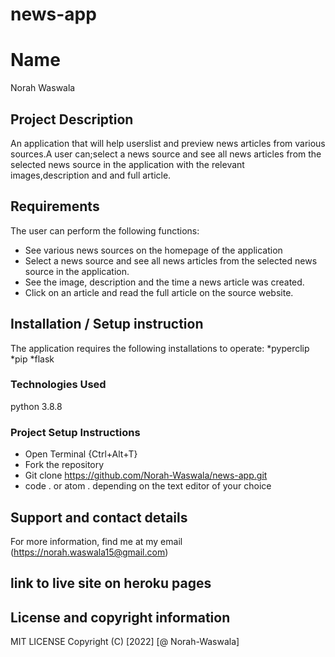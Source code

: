 # news-app
# Name
Norah Waswala
## Project Description
An application that will help userslist and preview news articles from various sources.A user can;select a news source and see all news articles from the selected news source in the application with the relevant images,description and and full article.
## Requirements
The user can perform the following functions:
* See various news sources on the homepage of the application
* Select a news source and see all news articles from the selected news source in the application.
* See the image, description and the time a news article was created.
* Click on an article and read the full article on the source website.
## Installation / Setup instruction
The application requires the following installations to operate:
*pyperclip
*pip
*flask
### Technologies Used
python 3.8.8
### Project Setup Instructions
* Open Terminal {Ctrl+Alt+T}
* Fork the repository
* Git clone https://github.com/Norah-Waswala/news-app.git
* code . or atom . depending on the text editor of your choice
## Support and contact details
For more information, find me at my email (https://norah.waswala15@gmail.com)

## link to live site on heroku pages
## License and copyright information
MIT LICENSE
Copyright (C) [2022] [@ Norah-Waswala]
